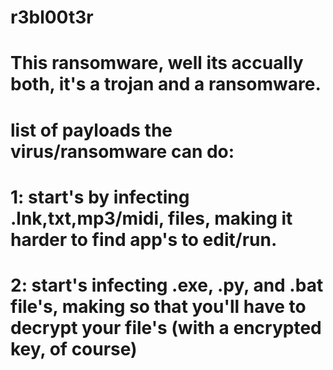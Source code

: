 # r3bl00t3r
#
# This ransomware, well its accually both, it's a trojan and a ransomware.
#
# list of payloads the virus/ransomware can do:
#
# 1: start's by infecting .lnk,txt,mp3/midi, files, making it harder to find app's to edit/run.
#
# 2: start's infecting .exe, .py, and .bat file's, making so that you'll have to decrypt your file's (with a encrypted key, of course)
